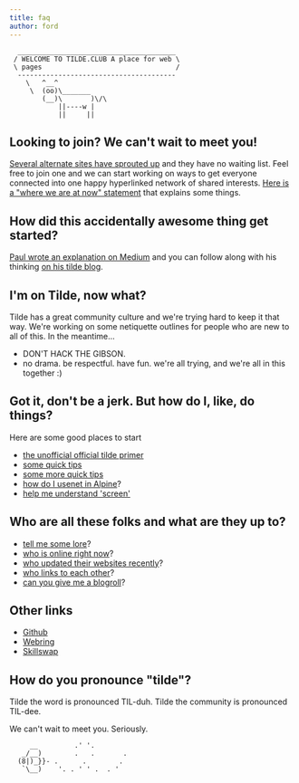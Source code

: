 ```yaml
---
title: faq
author: ford
---
```


      _______________________________________
     / WELCOME TO TILDE.CLUB A place for web \
     \ pages                                 /
      ---------------------------------------
        \   ^__^
         \  (oo)\_______
            (__)\       )\/\
                ||----w |
                ||     ||

Looking to join? We can\'t wait to meet you!
--------------------------------------------

[Several alternate sites have sprouted
up](http://tilde.club/%7Epfhawkins/othertildes.html) and they have no
waiting list. Feel free to join one and we can start working on ways to
get everyone connected into one happy hyperlinked network of shared
interests. [Here is a \"where we are at now\"
statement](http://tilde.club/~ford/index.html#journal-2014-12-03) that
explains some things.

How did this accidentally awesome thing get started?
----------------------------------------------------

[Paul wrote an explanation on
Medium](https://medium.com/message/tilde-club-i-had-a-couple-drinks-and-woke-up-with-1-000-nerds-a8904f0a2ebf)
and you can follow along with his thinking [on his tilde
blog](http://tilde.club/~ford/).

I\'m on Tilde, now what?
------------------------

Tilde has a great community culture and we\'re trying hard to keep it
that way. We\'re working on some netiquette outlines for people who are
new to all of this. In the meantime\...

-   DON\'T HACK THE GIBSON.
-   no drama. be respectful. have fun. we\'re all trying, and we\'re all
    in this together :)

Got it, don\'t be a jerk. But how do I, like, do things?
--------------------------------------------------------

Here are some good places to start

-   [the unofficial official tilde
    primer](http://tilde.club/~anthonydpaul/primer.html)
-   [some quick tips](http://tilde.club/~procload/)
-   [some more quick
    tips](http://tilde.club/~pfhawkins/tipsntricks.html)
-   [how do I usenet in
    Alpine](http://tilde.club/~cortex/usenet_in_pine.txt)?
-   [help me understand \'screen\'](http://tilde.club/~jonathan/screen/)

Who are all these folks and what are they up to?
------------------------------------------------

-   [tell me some lore](http://tilde.club/~joeld/tildelore.html)?
-   [who is online right
    now](http://tilde.club/~whitneymcn/whoville.shtml)?
-   [who updated their websites
    recently](http://tilde.club/~delfuego/tilde.24h.html)?
-   [who links to each other](http://tilde.club/~ford/social.html)?
-   [can you give me a blogroll](http://tilde.club/~_/)?

Other links
-----------

-   [Github](https://github.com/tildeclub/tilde.club)
-   [Webring](http://tilde.club/~harper/link.html?action=join)
-   [Skillswap](http://goo.gl/forms/LT2bDgtmwH)

How do you pronounce \"tilde\"?
-------------------------------

Tilde the word is pronounced TIL-duh. Tilde the community is pronounced
TIL-dee.

We can\'t wait to meet you. Seriously.

         __         .' '.
       _/__)        .   .       .
      (8|)_}}- .      .        .
       `\__)    '. . ' ' .  . '
